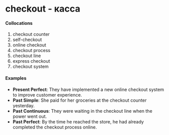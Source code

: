 # checkout - касса

#### Collocations

1. checkout counter
2. self-checkout
3. online checkout
4. checkout process
5. checkout line
6. express checkout
7. checkout system

#### Examples

- **Present Perfect**: They have implemented a new online checkout system to improve customer experience.
- **Past Simple**: She paid for her groceries at the checkout counter yesterday.
- **Past Continuous**: They were waiting in the checkout line when the power went out.
- **Past Perfect**: By the time he reached the store, he had already completed the checkout process online.
